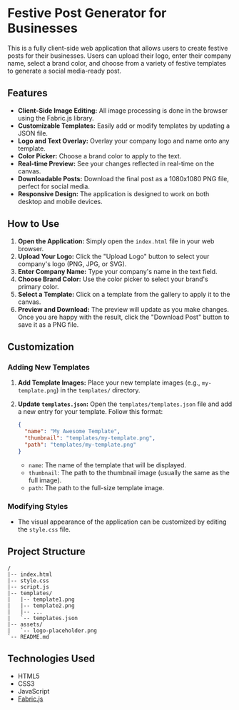 
# Festive Post Generator for Businesses

This is a fully client-side web application that allows users to create festive posts for their businesses. Users can upload their logo, enter their company name, select a brand color, and choose from a variety of festive templates to generate a social media-ready post.

## Features

- **Client-Side Image Editing:** All image processing is done in the browser using the Fabric.js library.
- **Customizable Templates:** Easily add or modify templates by updating a JSON file.
- **Logo and Text Overlay:** Overlay your company logo and name onto any template.
- **Color Picker:** Choose a brand color to apply to the text.
- **Real-time Preview:** See your changes reflected in real-time on the canvas.
- **Downloadable Posts:** Download the final post as a 1080x1080 PNG file, perfect for social media.
- **Responsive Design:** The application is designed to work on both desktop and mobile devices.

## How to Use

1.  **Open the Application:** Simply open the `index.html` file in your web browser.
2.  **Upload Your Logo:** Click the "Upload Logo" button to select your company's logo (PNG, JPG, or SVG).
3.  **Enter Company Name:** Type your company's name in the text field.
4.  **Choose Brand Color:** Use the color picker to select your brand's primary color.
5.  **Select a Template:** Click on a template from the gallery to apply it to the canvas.
6.  **Preview and Download:** The preview will update as you make changes. Once you are happy with the result, click the "Download Post" button to save it as a PNG file.

## Customization

### Adding New Templates

1.  **Add Template Images:** Place your new template images (e.g., `my-template.png`) in the `templates/` directory.
2.  **Update `templates.json`:** Open the `templates/templates.json` file and add a new entry for your template. Follow this format:

    ```json
    {
      "name": "My Awesome Template",
      "thumbnail": "templates/my-template.png",
      "path": "templates/my-template.png"
    }
    ```

    *   `name`: The name of the template that will be displayed.
    *   `thumbnail`: The path to the thumbnail image (usually the same as the full image).
    *   `path`: The path to the full-size template image.

### Modifying Styles

- The visual appearance of the application can be customized by editing the `style.css` file.

## Project Structure

```
/
|-- index.html
|-- style.css
|-- script.js
|-- templates/
|   |-- template1.png
|   |-- template2.png
|   |-- ...
|   `-- templates.json
|-- assets/
|   `-- logo-placeholder.png
`-- README.md
```

## Technologies Used

- HTML5
- CSS3
- JavaScript
- [Fabric.js](http://fabricjs.com/)
